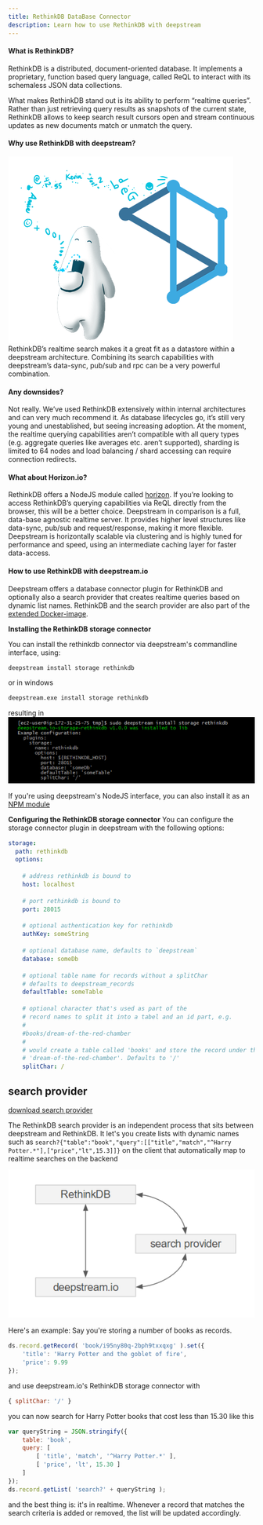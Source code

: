 ```yaml
---
title: RethinkDB DataBase Connector
description: Learn how to use RethinkDB with deepstream
---
```


#### What is RethinkDB?
RethinkDB is a distributed, document-oriented database. It implements a proprietary, function based query language, called ReQL to interact with its schemaless JSON data collections.

What makes RethinkDB stand out is its ability to perform “realtime queries”. Rather than just retrieving query results as snapshots of the current state, RethinkDB allows to keep search result cursors open and stream continuous updates as new documents match or unmatch the query.

#### Why use RethinkDB with deepstream?
![deepstream.io and rethinkdb](deepstream-rethinkdb.png)
RethinkDB’s realtime search makes it a great fit as a datastore within a deepstream architecture. Combining its search capabilities with deepstream’s data-sync, pub/sub and rpc can be a very powerful combination.

#### Any downsides?
Not really. We’ve used RethinkDB extensively within internal architectures and can very much recommend it. As database lifecycles go, it’s still very young and unestablished, but seeing increasing adoption. At the moment, the realtime querying capabilities aren’t compatible with all query types (e.g. aggregate queries like averages etc. aren’t supported), sharding is limited to 64 nodes and load balancing / shard accessing can require connection redirects.

#### What about Horizon.io?
RethinkDB offers a NodeJS module called [horizon](https://horizon.io/). If you’re looking to access RethinkDB’s querying capabilities via ReQL directly from the browser, this will be a better choice.
Deepstream in comparison is a full, data-base agnostic realtime server. It provides higher level structures like data-sync, pub/sub and request/response, making it more flexible. Deepstream is horizontally scalable via clustering and is highly tuned for performance and speed, using an intermediate caching layer for faster data-access.

#### How to use RethinkDB with deepstream.io
Deepstream offers a database connector plugin for RethinkDB and optionally also a search provider that creates realtime queries based on dynamic list names. RethinkDB and the search provider are also part of the [extended Docker-image](TODO).

**Installing the RethinkDB storage connector**

You can install the rethinkdb connector via deepstream's commandline interface, using:

```bash
deepstream install storage rethinkdb
```

or in windows
```bash
deepstream.exe install storage rethinkdb
```

resulting in
![deepstream RethinkDB connector install command line output](rethinkdb-deepstream-install-console-output.png)

If you're using deepstream's NodeJS interface, you can also install it as an [NPM module](https://www.npmjs.com/package/deepstream.io-storage-rethinkdb)

**Configuring the RethinkDB storage connector**
You can configure the storage connector plugin in deepstream with the following options:

```yaml
storage:
  path: rethinkdb
  options:

    # address rethinkdb is bound to
    host: localhost

    # port rethinkdb is bound to
    port: 28015

    # optional authentication key for rethinkdb
    authKey: someString

    # optional database name, defaults to `deepstream`
    database: someDb

    # optional table name for records without a splitChar
    # defaults to deepstream_records
    defaultTable: someTable

    # optional character that's used as part of the
    # record names to split it into a tabel and an id part, e.g.
    #
    #books/dream-of-the-red-chamber
    #
    # would create a table called 'books' and store the record under the name
    # 'dream-of-the-red-chamber'. Defaults to '/'
    splitChar: /
```

## search provider
<a class="npm-download big" href="https://www.npmjs.com/package/deepstream.io-provider-search-rethinkdb">download search provider</a>

The RethinkDB search provider is an independent process that sits between deepstream and RethinkDB. It let's you create lists with dynamic names such as `search?{"table":"book","query":[["title","match","^Harry Potter.*"],["price","lt",15.3]]}` on the client that automatically map to realtime searches on the backend

![deepstream rethinkdb search provider diagram](deepstream-rethinkdb-search-provider.png)

Here's an example: Say you're storing a number of books as records.

```javascript
ds.record.getRecord( 'book/i95ny80q-2bph9txxqxg' ).set({
    'title': 'Harry Potter and the goblet of fire',
    'price': 9.99
});
```

and use deepstream.io's RethinkDB storage connector with

```javascript
{ splitChar: '/' }
```

you can now search for Harry Potter books that cost less than 15.30 like this

```javascript
var queryString = JSON.stringify({
    table: 'book',
    query: [
        [ 'title', 'match', '^Harry Potter.*' ],
        [ 'price', 'lt', 15.30 ]
    ]
});
ds.record.getList( 'search?' + queryString );
```

and the best thing is: it's in realtime. Whenever a record that matches the search criteria is added or removed, the list will be updated accordingly.